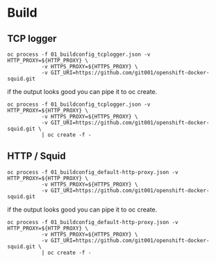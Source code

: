 # Build

## TCP logger

```
oc process -f 01_buildconfig_tcplogger.json -v HTTP_PROXY=${HTTP_PROXY} \
           -v HTTPS_PROXY=${HTTPS_PROXY} \
           -v GIT_URI=https://github.com/git001/openshift-docker-squid.git
```

if the output looks good you can pipe it to oc create.

```
oc process -f 01_buildconfig_tcplogger.json -v HTTP_PROXY=${HTTP_PROXY} \
           -v HTTPS_PROXY=${HTTPS_PROXY} \
           -v GIT_URI=https://github.com/git001/openshift-docker-squid.git \
           | oc create -f -
```

## HTTP / Squid

```
oc process -f 01_buildconfig_default-http-proxy.json -v HTTP_PROXY=${HTTP_PROXY} \
           -v HTTPS_PROXY=${HTTPS_PROXY} \
           -v GIT_URI=https://github.com/git001/openshift-docker-squid.git
```

if the output looks good you can pipe it to oc create.

```
oc process -f 01_buildconfig_default-http-proxy.json -v HTTP_PROXY=${HTTP_PROXY} \
           -v HTTPS_PROXY=${HTTPS_PROXY} \
           -v GIT_URI=https://github.com/git001/openshift-docker-squid.git \
           | oc create -f -
```

